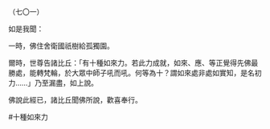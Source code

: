 （七〇一）

如是我聞：

一時，佛住舍衛國祇樹給孤獨園。

爾時，世尊告諸比丘：「有十種如來力。若此力成就，如來、應、等正覺得先佛最勝處，能轉梵輪，於大眾中師子吼而吼。何等為十？謂如來處非處如實知，是名初力……」乃至漏盡，如上說。

佛說此經已，諸比丘聞佛所說，歡喜奉行。



#十種如來力
